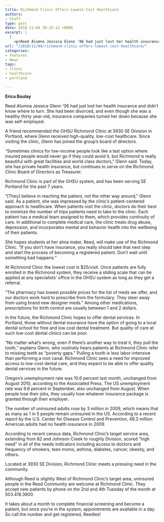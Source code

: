 ```yaml
---
title: Richmond Clinic Offers Lowest-Cost Healthcare
authors:
- Staff
type: post
date: 2010-11-04 20:25:12 +0000
excerpt: |
  |
    <p>Reed Alumna Jessica Glenn ‘06 had just lost her health insurance and  didn’t know where to turn. She had been divorced, and even though she  was a healthy thirty year-old, insurance companies</p>
url: "/2010/11/04/richmond-clinic-offers-lowest-cost-healthcare/"
categories:
- Features
- News
tags:
- clinic
- healthcare
- portland

---
```

**Erica Boulay**

Reed Alumna Jessica Glenn ‘06 had just lost her health insurance and didn’t know where to turn. She had been divorced, and even though she was a healthy thirty year-old, insurance companies turned her down because she was self-employed.

A friend recommended the OHSU Richmond Clinic at 3930 SE Division in Portland, where Glenn received high-quality, low-cost healthcare. Since visiting the clinic, Glenn has joined the group’s board of directors.

“Sometimes clinics for low-income people look like a last option where insured people would never go if they could avoid it, but Richmond is really beautiful with great facilities and world class doctors,” Glenn said. Today, she has private health insurance, but continues to serve on the Richmond Clinic Board of Directors as Treasurer.

Richmond Clinic is part of the OHSU system, and has been serving SE Portland for the past 7 years.

“[They] believe in reaching the patient, not the other way around,” Glenn said. As a patient, she was impressed by the clinic’s patient-centered approach to healthcare. When patients visit the clinic, doctors do their best to minimize the number of trips patients need to take to the clinic. Each patient has a medical team assigned to them, which provides continuity of care. In additional to complete medical care, the clinic treats drug abuse, depression, and incorporates mental and behavior health into the wellbeing of their patients.

She hopes students at her alma mater, Reed, will make use of the Richmond Clinic. “If you don’t have insurance, you really should take that next step and start the process of becoming a registered patient. Don’t wait until something bad happens.”

At Richmond Clinic the lowest cost is $25/visit. Once patients are fully enrolled in the Richmond system, they receive a sliding scale that can be applied at any specialists’ office in the OHSU system as long as they get a referral.

“The pharmacy has lowest possible prices for the list of meds we offer, and our doctors work hard to prescribe from the formulary. They steer away from using brand new designer meds.” Among other medications, prescriptions for birth control are usually between 1 and 2 dollars.

In the future, the Richmond Clinic hopes to offer dental services. In Portland, those without dental insurance have the option of going to a local dental school for free and low cost dental treatment. But quality of care at such low-cost dental clinics can be poor.

“No matter what’s wrong, even if there’s another way to treat it, they pull the tooth,” explains Glenn, who routinely hears patients at Richmond Clinic refer to missing teeth as “poverty gaps.” Pulling a tooth is less labor-intensive than performing a root canal. Richmond Clinic sees a need for improved access to low-cost dental care, and they expect to be able to offer quality dental services in the future.

Oregon’s unemployment rate was 10.6 percent last month, unchanged from August 2010, according to the Associated Press. The US unemployment rate was 9.6 percent in September, also unchanged from August. When people lose their jobs, they usually lose whatever insurance package is granted through their employer.

The number of uninsured adults rose by 3 million in 2009, which means that as many as 1 in 5 people remain uninsured in the US. According to a recent report by the U.S. Center for Disease Control and Prevention, 46.3 million American adults had no health insurance in 2009.

According to recent census data, Richmond Clinic’s target service area, extending from 82 and Johnson Creek to roughly Division, scored “high need” in all of the needs indicators including access to doctors and frequency of smokers, teen moms, asthma, diabetes, cancer, obesity, and others.

Located at 3930 SE Division, Richmond Clinic meets a pressing need in the community.

Although Reed is slightly West of Richmond Clinic’s target area, uninsured people in the Reed Community are welcome at Richmond Clinic. They accept new patients by phone on the 2nd and 4th Tuesday of the month at 503.418.3900.

It takes about a month to complete financial screening and become a patient, but once you’re in the system, appointments are available in a day. So call the number and get registered, Reedies!